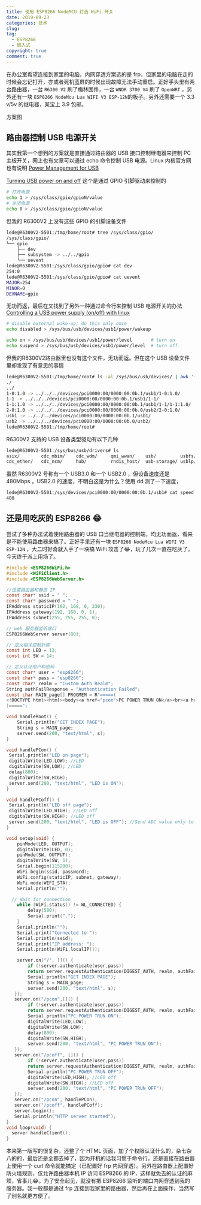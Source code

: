 ```yaml
---
title: 使用 ESP8266 NodeMCU 打造 WiFi 开关
date: 2019-09-23
categories: 技术
slug: 
tag:
  - ESP8266
  - 嵌入式
copyright: true
comment: true
---
```


在办公室希望连接到家里的电脑，内网穿透方案选的是 frp，但家里的电脑在走的时候会忘记打开，亦或者死机蓝屏的时候出现故障无法手动重启。正好手头里有两台路由器，一台 `R6300 V2` 刷了梅林固件，一台 `WNDR 3700 V4` 刷了 `OpenWRT`  ，另外还有一块 `ESP8266 NodeMcu Lua WIFI V3 ESP-12N`的板子。另外还需要一个 3.3 v/5v 的继电器，某宝上 3.9 包邮。

方案图

## 路由器控制 USB 电源开关

其实我第一个想到的方案就是直接通过路由器的 USB 接口控制继电器来控制 PC 主板开关，网上也有文章可以通过 echo 命令控制 USB 电源。Linux 内核官方网也有说明 [Power Management for USB](https://www.kernel.org/doc/Documentation/usb/power-management.txt)

[Turning USB power on and off](https://openwrt.org/docs/guide-user/hardware/usb.overview) 这个是通过 GPIO 引脚驱动来控制的

```bash
# 打开电源
echo 1 > /sys/class/gpio/gpioN/value
# 关闭电源
echo 0 > /sys/class/gpio/gpioN/value
```

但我的 R6300V2 上没有这些 GPIO 的引脚设备文件

```bash
lede@R6300V2-5501:/tmp/home/root# tree /sys/class/gpio/
/sys/class/gpio/
└── gpio
    ├── dev
    ├── subsystem -> ../../gpio
    └── uevent
lede@R6300V2-5501:/sys/class/gpio/gpio# cat dev
254:0
lede@R6300V2-5501:/sys/class/gpio/gpio# cat uevent
MAJOR=254
MINOR=0
DEVNAME=gpio
```

无功而返，最后在又找到了另外一种通过命令行来控制 USB 电源开关的办法 [Controlling a USB power supply (on/off) with linux](https://stackoverflow.com/questions/4702216/controlling-a-usb-power-supply-on-off-with-linux)

```bash
# disable external wake-up; do this only once
echo disabled > /sys/bus/usb/devices/usb1/power/wakeup

echo on > /sys/bus/usb/devices/usb1/power/level       # turn on
echo suspend > /sys/bus/usb/devices/usb1/power/level  # turn off
```

但我的R6300V2路由器里也没有这个文件，无功而返。但在这个 USB 设备文件里却发现了有意思的事情

```bash
lede@R6300V2-5501:/tmp/home/root# ls -al /sys/bus/usb/devices/ | awk '{print $9,$10,$11}'
./
../
1-0:1.0 -> ../../../devices/pci0000:00/0000:00:0b.1/usb1/1-0:1.0/
1-1 -> ../../../devices/pci0000:00/0000:00:0b.1/usb1/1-1/
1-1:1.0 -> ../../../devices/pci0000:00/0000:00:0b.1/usb1/1-1/1-1:1.0/
2-0:1.0 -> ../../../devices/pci0000:00/0000:00:0b.0/usb2/2-0:1.0/
usb1 -> ../../../devices/pci0000:00/0000:00:0b.1/usb1/
usb2 -> ../../../devices/pci0000:00/0000:00:0b.0/usb2/
lede@R6300V2-5501:/tmp/home/root#
```

R6300V2 支持的 USB 设备类型驱动有以下几种

```bash
lede@R6300V2-5501:/sys/bus/usb/drivers# ls
asix/        cdc_mbim/    cdc_wdm/     qmi_wwan/    usb/         usbfs/
cdc_ether/   cdc_ncm/     hub/         rndis_host/  usb-storage/ usblp/
```

虽然 R6300V2 号称有一个 USB3.0 和一个 USB2.0 ，但设备速度还是 480Mbps ，USB2.0 的速度，不明白这是为什么？使用 dd 测了一下速度，

```bash
lede@R6300V2-5501:/sys/devices/pci0000:00/0000:00:0b.1/usb1# cat speed
480
```

## 还是用吃灰的  ESP8266 😂

尝试了多种办法试着使用路由器的 USB 口当继电器的控制端，均无功而返，看来是不能使用路由器来搞了。正好手里还有一块 `ESP8266 NodeMcu Lua WIFI V3 ESP-12N` ，大二时好奇就入手了一块搞 WiFi 攻击了😂，玩了几次一直在吃灰了，今天终于派上用场了。

```c
#include <ESP8266WiFi.h>
#include <WiFiClient.h>
#include <ESP8266WebServer.h>

//设置路由器和静态 IP
const char* ssid = " ";
const char* password = " ";
IPAddress staticIP(192, 168, 0, 230);
IPAddress gateway(192, 168, 0, 1);
IPAddress subnet(255, 255, 255, 0);

// web 服务器监听端口
ESP8266WebServer server(80);

// 定义相关控制针脚
const int LED = 13;
const int SW = 14;

// 定义认证用户和密码
const char* user = "esp8266";
const char* pass = "esp8266";
const char* realm = "Custom Auth Realm";
String authFailResponse = "Authentication Failed";
const char MAIN_page[] PROGMEM = R"=====(
<!DOCTYPE html><html><body><a href="pcon">PC POWER TRUN ON</a><br><a href="pcoff">PC POWER TRUN OFF</a></body></html>
)=====";

void handleRoot() {
    Serial.println("GET INDEX PAGE");
    String s = MAIN_page;
    server.send(200, "text/html", s);
}

void handlePCon() {
 Serial.println("LED on page");
 digitalWrite(LED,LOW); //LED
 digitalWrite(SW,LOW); //LED
 delay(800);
 digitalWrite(SW,HIGH);
 server.send(200, "text/html", "LED is ON");
}

void handlePCoff() {
 Serial.println("LED off page");
 digitalWrite(LED,HIGH); //LED off
 digitalWrite(SW,HIGH); //LED off
 server.send(200, "text/html", "LED is OFF"); //Send ADC value only to client ajax request
}

void setup(void) {
    pinMode(LED, OUTPUT);
    digitalWrite(LED, 0);
    pinMode(SW, OUTPUT);
    digitalWrite(SW, 1);
    Serial.begin(115200);
    WiFi.begin(ssid, password);
    WiFi.config(staticIP, subnet, gateway);
    WiFi.mode(WIFI_STA);
    Serial.println("");

  // Wait for connection
    while (WiFi.status() != WL_CONNECTED) {
        delay(500);
        Serial.print(".");
    }
    Serial.println("");
    Serial.print("Connected to ");
    Serial.println(ssid);
    Serial.print("IP address: ");
    Serial.println(WiFi.localIP());

    server.on("/", []() {
        if (!server.authenticate(user,pass))
        return server.requestAuthentication(DIGEST_AUTH, realm, authFailResponse);
        Serial.println("GET INDEX PAGE");
        String s = MAIN_page;
        server.send(200, "text/html", s);
   });
   server.on("/pcon",[]() {
        if (!server.authenticate(user,pass))
        return server.requestAuthentication(DIGEST_AUTH, realm, authFailResponse);
        Serial.println("PC POWER TRUN ON");
        digitalWrite(LED,LOW);
        digitalWrite(SW,LOW);
        delay(800);
        digitalWrite(SW,HIGH);
        server.send(200, "text/html", "PC POWER TRUN ON");
   });
   server.on("/pcoff", []() {
        if (!server.authenticate(user,pass))
        return server.requestAuthentication(DIGEST_AUTH, realm, authFailResponse);
        Serial.println("PC POWER TRUN OFF");
        digitalWrite(LED,HIGH); //LED off
        digitalWrite(SW,HIGH); //LED off
        server.send(200, "text/html", "PC POWER TRUN OFF");
   });
   server.on("/pcon", handlePCon);
   server.on("/pcoff", handlePCoff);
   server.begin();
   Serial.println("HTTP server started");
}
void loop(void) {
  server.handleClient();
}
```

本来第一版写的很复杂，还整了个 HTML  页面，加了个权限认证什么的，杂七杂八的的，最后还是全都去掉了，因为开机的话我习惯于命令行，还是直接在路由器上使用一个 curl 命令就能搞定（已配置好 frp 内网穿透）。另外在路由器上配置好防火墙规则，仅允许路由器本机 IP 访问  ESP8266 的 IP，这样就免去的认证的麻烦，省事儿😂。为了安全起见，就没有把 ESP8266 监听的端口内网穿透到我的服务器。我一般都是通过 frp 连接到我家里的路由器，然后再在上面操作，当然写了别名就更方便了。
